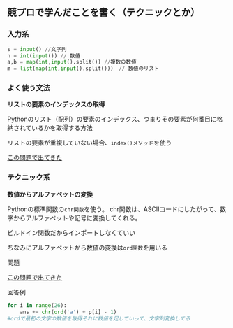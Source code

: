 ## 競プロで学んだことを書く（テクニックとか）

### 入力系
```python
s = input() //文字列
n = int(input()) // 数値
a,b = map(int,input().split()) //複数の数値
m = list(map(int,input().split()))　// 数値のリスト
```

### よく使う文法
**リストの要素のインデックスの取得**

Pythonのリスト（配列）の要素のインデックス、つまりその要素が何番目に格納されているかを取得する方法

リストの要素が重複していない場合、``index()メソッド``を使う


[この問題で出てきた](https://atcoder.jp/contests/abc113/tasks/abc113_b)

### テクニック系


**数値からアルファベットの変換** 

Pythonの標準関数の``chr関数``を使う。
chr関数は、ASCIIコードにしたがって、数字からアルファベットや記号に変換してくれる。

ビルドイン関数だからインポートしなくていい

ちなみにアルファベットから数値の変換は``ord関数``を用いる

問題

[この問題で出てきた](https://atcoder.jp/contests/abc218/tasks/abc218_b)

回答例

```python
for i in range(26):
    ans += chr(ord('a') + p[i] - 1)
#ordで最初の文字の数値を取得それに数値を足していって、文字列変換してる
```